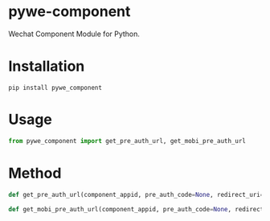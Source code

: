 # pywe-component

Wechat Component Module for Python.

# Installation

```shell
pip install pywe_component
```

# Usage

```python
from pywe_component import get_pre_auth_url, get_mobi_pre_auth_url
```

# Method

```python
def get_pre_auth_url(component_appid, pre_auth_code=None, redirect_uri=None, auth_type=3, biz_appid='', mobi=False)

def get_mobi_pre_auth_url(component_appid, pre_auth_code=None, redirect_uri=None, auth_type=3, biz_appid='')
```
